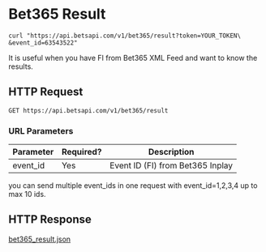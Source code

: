 # Bet365 Result

```shell
curl "https://api.betsapi.com/v1/bet365/result?token=YOUR_TOKEN\
&event_id=63543522"
```

It is useful when you have FI from Bet365 XML Feed and want to know the results.

## HTTP Request

`GET https://api.betsapi.com/v1/bet365/result`

### URL Parameters

Parameter | Required? | Description
--------- | ------- | -----------
event_id | Yes | Event ID (FI) from Bet365 Inplay

<aside class="notice">you can send multiple event_ids in one request with event_id=1,2,3,4 up to max 10 ids.</aside>

## HTTP Response

[bet365_result.json](samples/bet365_result.json)